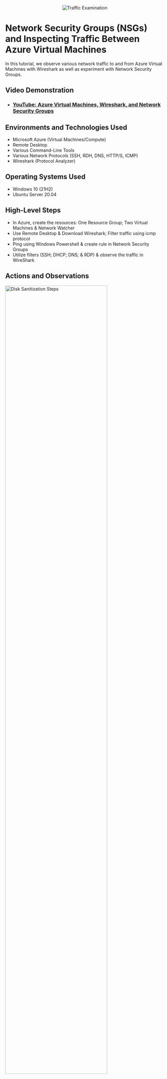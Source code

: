 <p align="center">
<img src="https://i.imgur.com/Ua7udoS.png" alt="Traffic Examination"/>
</p>

<h1>Network Security Groups (NSGs) and Inspecting Traffic Between Azure Virtual Machines</h1>
In this tutorial, we observe various network traffic to and from Azure Virtual Machines with Wireshark as well as experiment with Network Security Groups. <br />


<h2>Video Demonstration</h2>

- ### [YouTube: Azure Virtual Machines, Wireshark, and Network Security Groups](https://www.youtube.com)

<h2>Environments and Technologies Used</h2>

- Microsoft Azure (Virtual Machines/Compute)
- Remote Desktop
- Various Command-Line Tools
- Various Network Protocols (SSH, RDH, DNS, HTTP/S, ICMP)
- Wireshark (Protocol Analyzer)

<h2>Operating Systems Used </h2>

- Windows 10 (21H2)
- Ubuntu Server 20.04

<h2>High-Level Steps</h2>

- In Azure, create the resources: One Resource Group; Two Virtual Machines & Network Watcher
- Use Remote Desktop & Download Wireshark; Filter traffic using icmp protocol
- Ping using Windows Powershell & create rule in Network Security Groups
- Utilize filters (SSH; DHCP; DNS; & RDP) & observe the traffic in WireShark

<h2>Actions and Observations</h2>

<p>
<img src="https://i.imgur.com/9LjUA8L.png" height="80%" width="80%" alt="Disk Sanitization Steps"/>
</p>
<p>
In Azure, create a resource group that will be getting attached to the two virtual machines. Create two virtual machines, one with the Windows 10 Pro image, and the other with Ubuntu Server 20.04 LTS. Both machines must be connected to the same resource group initially created. In the Azure search bar, search for Network Watcher, scroll down to & click on Topology, select the resource group that was created at the beginning & select the virtual network attached to it. This picture is a diagram or confirmation of these steps.
</p>
<br />

<p>
<img src="https://i.imgur.com/PYgbPSh.png" height="80%" width="80%" alt="Disk Sanitization Steps"/>
</p>
<p>
In Azure, obtain (copy it) the public IP address of the Windows VM; open a Remote Desktop Session, paste the IP address onto it & logon with the VM credentials. Open the web browser & search for WireShark; download the Windows edition. Open WireShark, click on Ethernet Adapter & click on the blue fin (located on upper left, below File) to capture traffic. Enter icmp in the top bar; this will filter & only display traffic using the icmp protocol. (WireShark will turn red if you try using an incorrect/unrecognizable filter, & green when correct. As you type it will show suggestions which you can click on and press enter as a short-cut). Next, open CMD prompt in the WindowsVM & send a ping request, www.mlb.com, forcing IPv4 address only (ping www.mlb.com -4) & observe WireShark.
</p>
<br />

<p>
<img src="https://i.imgur.com/4v3rLzo.png" height="80%" width="80%" alt="Disk Sanitization Steps"/>
</p>
<p>
In Azure, obtain the private IP address of the UbuntuVM, open Windows PowerShell in the WindowsVM remote desktop session and in PowerShell, ping the UbuntuVM with a -t (this option will send perpetual (nonstop) pings; can be cancelled by pressing ctrl & c).
<p>
<img src="https://i.imgur.com/2cy9lk5.png" height="80%" width="80%" alt="Disk Sanitization Steps"/>
</p>
<p>
While the UbuntuVM is getting nonstop pings, go into Azure >UbuntuVM-NSG (Network Security Group) >Settings >Inbound Rules (displays the existing rules) >Add new rule (for this purpose just select ICMP as protocol) >Action >Deny >Set priority as 200 (not relevant here, but if it was, the priority must be set to lower # than any existing one so that it takes precedence over any existing rule that may otherwise essentially overrule the rule you're trying to put in effect).
</p>
<br />
<p>
<img src="https://i.imgur.com/NKHbRun.png" height="80%" width="80%" alt="Disk Sanitization Steps"/>
</p>
<p>
Once the changes we just made (blocked ICMP traffic) went into effect, WireShark & PowerShell both show that there's been a time out. The ping request was interrupted. We can revert the changes by simply going back to the NSG settings and allowing the traffic in the same rule created.

</p>
<br />
<p>
<img src="https://i.imgur.com/9BeDyEW.png" height="80%" width="80%" alt="Disk Sanitization Steps"/>
</p>
<p>
Now we use SSH as a filter in WireShark & SSH into the UbuntuVM from the WindowsVM PowerShell. After successful login, I enter some CMDS & WireShark shows the traffic.

</p>
<br />
<p>
<img src="https://i.imgur.com/5fQkdUB.png" height="80%" width="80%" alt="Disk Sanitization Steps"/>
</p>
<p>
Here I use the dhcp filter in WireShark, and in PowerShell enter ipconfig /renew. This will request a new IP address from the dhcp server, & WireShark displays the traffic.

</p>
<br />
<p>
<img src="https://i.imgur.com/6Qi8QXD.png" height="80%" width="80%" alt="Disk Sanitization Steps"/>
</p>
<p>
Using the dns filter in WireShark and the nslookup CMD in PowerShell, we see the traffic generated as we asked the dns server for Google's IP address.

</p>
<br />
<p>
<img src="https://i.imgur.com/uMWmOOC.png" height="80%" width="80%" alt="Disk Sanitization Steps"/>
</p>
<p>
Lastly, we use RDP as a filter (tcp.port==3389) (Same filter; RDP uses Port 3389) in WireShark and notice that it's generating hundreds of packets since we are in an active RDP session.
